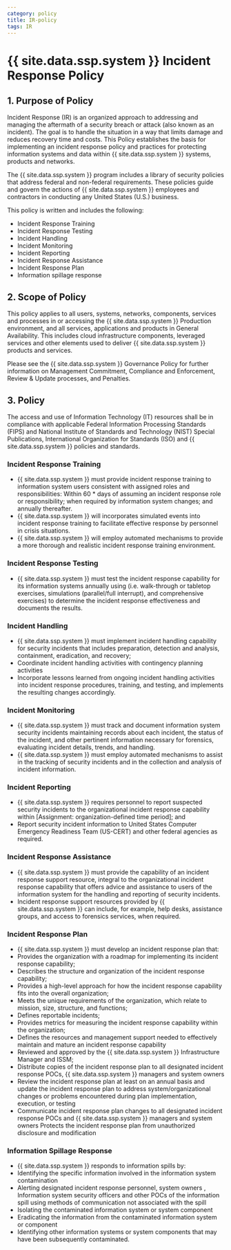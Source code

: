 ```yaml
---
category: policy
title: IR-policy
tags: IR
---
```

# {{ site.data.ssp.system }} Incident Response Policy

## 1. Purpose of Policy
Incident Response (IR) is an organized approach to addressing and managing the aftermath of a security breach or attack (also known as an incident). The goal is to handle the situation in a way that limits damage and reduces recovery time and costs.
This Policy establishes the basis for implementing an incident response policy and practices for protecting information systems and data within {{ site.data.ssp.system }} systems, products and networks.

The {{ site.data.ssp.system }} program includes a library of security policies that address federal and non-federal requirements. These policies guide and govern the actions of {{ site.data.ssp.system }} employees and contractors in conducting any United States (U.S.) business.

This policy is written and includes the following:
* Incident Response Training
* Incident Response Testing
* Incident Handling
* Incident Monitoring
* Incident Reporting
* Incident Response Assistance
* Incident Response Plan
* Information spillage response

## 2. Scope of Policy
This policy applies to all users, systems, networks, components, services and processes in or accessing the {{ site.data.ssp.system }} Production environment, and all services, applications and products in General Availability.  This includes cloud infrastructure components, leveraged services and other elements used to deliver {{ site.data.ssp.system }} products and services.

Please see the {{ site.data.ssp.system }} Governance Policy for further information on Management Commitment, Compliance and Enforcement, Review & Update processes, and Penalties.

## 3. Policy
The access and use of Information Technology (IT) resources shall be in compliance with applicable Federal Information Processing Standards (FIPS) and National Institute of Standards and Technology (NIST) Special Publications, International Organization for Standards (ISO) and {{ site.data.ssp.system }} policies and standards.

### Incident Response Training
* {{ site.data.ssp.system }} must provide incident response training to information system users consistent with assigned roles and responsibilities: Within 60 * days of assuming an incident response role or responsibility; when required by information system changes; and annually thereafter.
* {{ site.data.ssp.system }} will incorporates simulated events into incident response training to facilitate effective response by personnel in crisis situations.
* {{ site.data.ssp.system }} will employ automated mechanisms to provide a more thorough and realistic incident response training environment.

### Incident Response Testing
* {{ site.data.ssp.system }} must test the incident response capability for its information systems annually using (i.e. walk-through or tabletop exercises, simulations (parallel/full interrupt), and comprehensive exercises) to determine the incident response effectiveness and documents the results.

### Incident Handling
* {{ site.data.ssp.system }} must implement incident handling capability for security incidents that includes preparation, detection and analysis, containment, eradication, and recovery;
* Coordinate incident handling activities with contingency planning activities
* Incorporate lessons learned from ongoing incident handling activities into incident response procedures, training, and testing, and implements the resulting changes accordingly.

### Incident Monitoring
* {{ site.data.ssp.system }} must track and document information system security incidents maintaining records about each incident, the status of the incident, and other pertinent information necessary for forensics, evaluating incident details, trends, and handling.
* {{ site.data.ssp.system }} must employ automated mechanisms to assist in the tracking of security incidents and in the collection and analysis of incident information.

### Incident Reporting
* {{ site.data.ssp.system }} requires personnel to report suspected security incidents to the organizational incident response capability within [Assignment: organization-defined time period]; and
* Report security incident information to United States Computer Emergency Readiness Team (US-CERT) and other federal agencies as required.

### Incident Response Assistance
* {{ site.data.ssp.system }} must provide the capability of an incident response support resource, integral to the organizational incident response capability that offers advice and assistance to users of the information system for the handling and reporting of security incidents.
* Incident response support resources provided by {{ site.data.ssp.system }} can include, for example, help desks, assistance groups, and access to forensics services, when required.

### Incident Response Plan
* {{ site.data.ssp.system }} must develop an incident response plan that:
 * Provides the organization with a roadmap for implementing its incident response capability;
 * Describes the structure and organization of the incident response capability;
 * Provides a high-level approach for how the incident response capability fits into the overall organization;
 * Meets the unique requirements of the organization, which relate to mission, size, structure, and functions;
 * Defines reportable incidents;
 * Provides metrics for measuring the incident response capability within the organization;
 * Defines the resources and management support needed to effectively maintain and mature an incident response capability
 * Reviewed and approved by the {{ site.data.ssp.system }} Infrastructure Manager and ISSM;
* Distribute copies of the incident response plan to all designated incident response POCs, {{ site.data.ssp.system }} managers and system owners
* Review the incident response plan at least on an annual basis and update the incident response plan to address system/organizational changes or problems encountered during plan implementation, execution, or testing
* Communicate incident response plan changes to all designated incident response POCs  and {{ site.data.ssp.system }} managers and system owners
Protects the incident response plan from unauthorized disclosure and modification

### Information Spillage Response
* {{ site.data.ssp.system }} responds to information spills by:
 * Identifying the specific  information involved in the information system contamination
 * Alerting designated incident response  personnel,  system owners , Information system security officers  and other POCs  of the information spill  using methods of communication not associated with the spill
 * Isolating the contaminated information system or system component
 * Eradicating the information from the contaminated information system or component
 * Identifying other information systems or system components that may have been subsequently contaminated.
